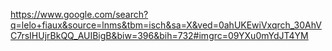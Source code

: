 https://www.google.com/search?q=lelo+fiaux&source=lnms&tbm=isch&sa=X&ved=0ahUKEwiVxqrch_30AhVC7rsIHUjrBkQQ_AUIBigB&biw=396&bih=732#imgrc=09YXu0mYdJT4YM

